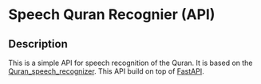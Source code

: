 # Speech Quran Recognier (API)
## Description
This is a simple API for speech recognition of the Quran. It is based on the [Quran_speech_recognizer](https://huggingface.co/Nuwaisir/Quran_speech_recognizer). This API build on top of [FastAPI](https://fastapi.tiangolo.com/).
